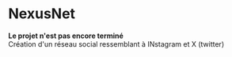 # NexusNet
**Le projet n'est pas encore terminé** <br>
Création d'un réseau social ressemblant à INstagram et X (twitter)
